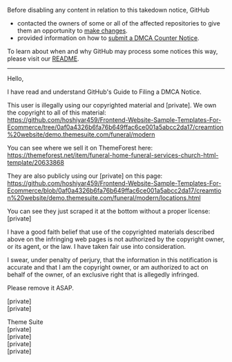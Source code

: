 Before disabling any content in relation to this takedown notice, GitHub
- contacted the owners of some or all of the affected repositories to give them an opportunity to [make changes](https://docs.github.com/en/github/site-policy/dmca-takedown-policy#a-how-does-this-actually-work).
- provided information on how to [submit a DMCA Counter Notice](https://docs.github.com/en/articles/guide-to-submitting-a-dmca-counter-notice).

To learn about when and why GitHub may process some notices this way, please visit our [README](https://github.com/github/dmca/blob/master/README.md#anatomy-of-a-takedown-notice).

---

Hello,

I have read and understand GitHub's Guide to Filing a DMCA Notice.

This user is illegally using our copyrighted material and [private]. We own the copyright to all of this material: https://github.com/hoshiyar459/Frontend-Website-Sample-Templates-For-Ecommerce/tree/0af0a4326b6fa76b649ffac6ce001a5abcc2da17/creamtion%20website/demo.themesuite.com/funeral/modern

You can see where we sell it on ThemeForest here: https://themeforest.net/item/funeral-home-funeral-services-church-html-template/20633868

They are also publicly using our [private] on this page: https://github.com/hoshiyar459/Frontend-Website-Sample-Templates-For-Ecommerce/blob/0af0a4326b6fa76b649ffac6ce001a5abcc2da17/creamtion%20website/demo.themesuite.com/funeral/modern/locations.html

You can see they just scraped it at the bottom without a proper license: [private]

I have a good faith belief that use of the copyrighted materials described above on the infringing web pages is not authorized by the copyright owner, or its agent, or the law. I have taken fair use into consideration.

I swear, under penalty of perjury, that the information in this notification is accurate and that I am the copyright owner, or am authorized to act on behalf of the owner, of an exclusive right that is allegedly infringed.

Please remove it ASAP.

[private]  
[private]  

Theme Suite  
[private]  
[private]  
[private]  
[private]  

